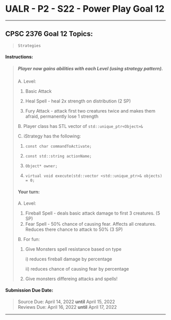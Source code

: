 # UALR - P2 - S22 - Power Play Goal 12

---

## CPSC 2376 Goal 12 Topics:

> `Strategies`

#### Instructions:

> ##### Player now gains abilities with each Level (using strategy pattern).
> 
> 
> A. Level:
> 
> 1. Basic Attack
> 
> 2. Heal Spell - heal 2x strength on distribution (2 SP)
> 
> 3. Fury Attack - attack first two creatures twice and makes them afraid, permanently lose 1 strength
>    
> 
> B. Player class has STL vector of `std::unique_ptr<Object>&`
> 
> 
> C. iStrategy has the following:
> 
> 1. `const char commandToActivate;`
> 
> 2. `const std::string actionName;`
> 
> 3. `Object* owner;`
> 
> 4. `virtual void execute(std::vector <std::unique_ptr>& objects) = 0;`
>    
> 
> #### Your turn:
> 
> A. Level:
> 
> 1. Fireball Spell - deals basic attack damage to first 3 creatures. (5 SP)
> 2. Fear Spell - 50% chance of causing fear. Affects all creatures. Reduces there chance to attack to 50% (3 SP)
>    
> 
> B. For fun:
> 
> 1. Give Monsters spell resistance based on type
>    
>    i) reduces fireball damage by percentage
>    
>    ii) reduces chance of causing fear by percentage
> 
> 2. Give monsters differeing attacks and spells!
>    
>    

#### Submission Due Date:

>  Source Due: April 14, 2022 **until** April 15, 2022<br>
> Reviews Due: April 16, 2022 **until** April 17, 2022

---
